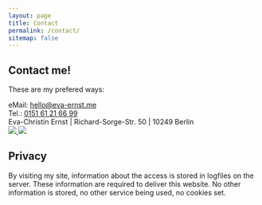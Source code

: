 ```yaml
---
layout: page
title: Contact
permalink: /contact/
sitemap: false
---
```

<h2 class="work-experience__headline">Contact me!</h2>
<p class="contact__intro">
  These are my prefered ways:
</p>
<div class="row">
  <div class="six columns">
    <div class="contact__methods">
      eMail: <a href="mailto:hello@eva-ernst.me">hello@eva-ernst.me</a>
      <br> Tel.: <a href="tel:+4915161216699">0151 61 21 66 99</a>
    </div>
  </div>

  <div class="contact__address">
    Eva-Christin&nbsp;Ernst&nbsp;|&nbsp;Richard-Sorge-Str.&nbsp;50&nbsp;|&nbsp;10249&nbsp;Berlin
  </div>

  <a class="contact__social-link" href="https://www.linkedin.com/in/eva-christin-ernst-61598abb/">
    <img src="{{ '/img/linkedin.svg' | relative_url }}">
  </a>
  <a class="contact__social-link" href="https://github.com/evafroehlich/">
    <img src="{{ '/img/github.svg' | relative_url }}">
  </a>

</div>

<h2 class="work-experience__headline">Privacy</h2>
<p>By visiting my site, information about the access is stored in logfiles on the server. These information are required to deliver this website.
No other information is stored, no other service being used, no cookies set.
</p>


